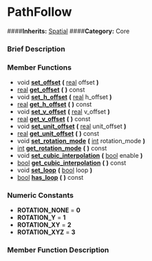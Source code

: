 #  PathFollow  
####**Inherits:** [Spatial](class_spatial)
####**Category:** Core

###  Brief Description  


###  Member Functions 
  * void  **[set&#95;offset](#set_offset)**  **(** [real](class_real) offset  **)**
  * [real](class_real)  **[get&#95;offset](#get_offset)**  **(** **)** const
  * void  **[set&#95;h&#95;offset](#set_h_offset)**  **(** [real](class_real) h_offset  **)**
  * [real](class_real)  **[get&#95;h&#95;offset](#get_h_offset)**  **(** **)** const
  * void  **[set&#95;v&#95;offset](#set_v_offset)**  **(** [real](class_real) v_offset  **)**
  * [real](class_real)  **[get&#95;v&#95;offset](#get_v_offset)**  **(** **)** const
  * void  **[set&#95;unit&#95;offset](#set_unit_offset)**  **(** [real](class_real) unit_offset  **)**
  * [real](class_real)  **[get&#95;unit&#95;offset](#get_unit_offset)**  **(** **)** const
  * void  **[set&#95;rotation&#95;mode](#set_rotation_mode)**  **(** [int](class_int) rotation_mode  **)**
  * [int](class_int)  **[get&#95;rotation&#95;mode](#get_rotation_mode)**  **(** **)** const
  * void  **[set&#95;cubic&#95;interpolation](#set_cubic_interpolation)**  **(** [bool](class_bool) enable  **)**
  * [bool](class_bool)  **[get&#95;cubic&#95;interpolation](#get_cubic_interpolation)**  **(** **)** const
  * void  **[set&#95;loop](#set_loop)**  **(** [bool](class_bool) loop  **)**
  * [bool](class_bool)  **[has&#95;loop](#has_loop)**  **(** **)** const

###  Numeric Constants  
  * **ROTATION_NONE** = **0**
  * **ROTATION_Y** = **1**
  * **ROTATION_XY** = **2**
  * **ROTATION_XYZ** = **3**

###  Member Function Description  
